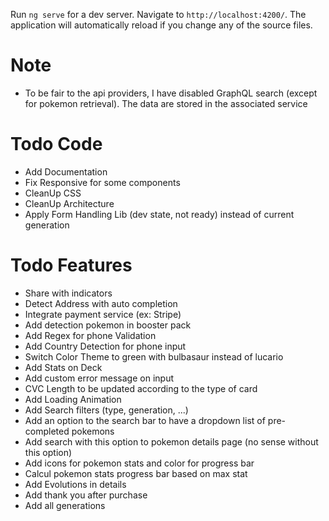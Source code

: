 Run `ng serve` for a dev server. Navigate to `http://localhost:4200/`. The application will automatically reload if you change any of the source files.

# Note
* To be fair to the api providers, I have disabled GraphQL search (except for pokemon retrieval). The data are stored in the associated service

# Todo Code
* Add Documentation
* Fix Responsive for some components
* CleanUp CSS
* CleanUp Architecture
* Apply Form Handling Lib (dev state, not ready) instead of current generation

# Todo Features
* Share with indicators
* Detect Address with auto completion
* Integrate payment service (ex: Stripe)
* Add detection pokemon in booster pack
* Add Regex for phone Validation
* Add Country Detection for phone input
* Switch Color Theme to green with bulbasaur instead of lucario
* Add Stats on Deck
* Add custom error message on input
* CVC Length to be updated according to the type of card
* Add Loading Animation
* Add Search filters (type, generation, ...)
* Add an option to the search bar to have a dropdown list of pre-completed pokemons
* Add search with this option to pokemon details page (no sense without this option)
* Add icons for pokemon stats and color for progress bar
* Calcul pokemon stats progress bar based on max stat
* Add Evolutions in details
* Add thank you after purchase
* Add all generations

